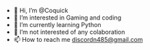 - 👋 Hi, I’m @Coquick
- 👀 I’m interested in Gaming and coding
- 🌱 I’m currently learning Python
- 💞️ I’m not interested of any colaboration
- 📫 How to reach me discordn485@gmail.com

<!---
Coquick/Coquick is a ✨ special ✨ repository because its `README.md` (this file) appears on your GitHub profile.
You can click the Preview link to take a look at your changes.
--->
